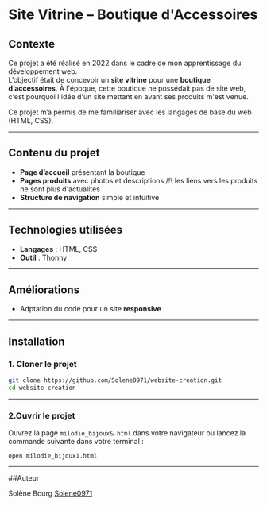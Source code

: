 # Site Vitrine – Boutique d'Accessoires

## Contexte  
Ce projet a été réalisé en 2022 dans le cadre de mon apprentissage du développement web.  
L’objectif était de concevoir un **site vitrine** pour une **boutique d’accessoires**. À l'époque, cette boutique ne possédait pas de site web, c'est pourquoi l'idée d'un site mettant en avant ses produits m'est venue.

Ce projet m’a permis de me familiariser avec les langages de base du web (HTML, CSS).

---

## Contenu du projet

- **Page d’accueil** présentant la boutique  
- **Pages produits** avec photos et descriptions /!\ les liens vers les produits ne sont plus d'actualités
- **Structure de navigation** simple et intuitive  

---

## Technologies utilisées

- **Langages** : HTML, CSS 
- **Outil** : Thonny 

---

## Améliorations 

- Adptation du code pour un site **responsive**

---

## Installation

### 1. Cloner le projet

```bash
git clone https://github.com/Solene0971/website-creation.git
cd website-creation
```

---

### 2.Ouvrir le projet

Ouvrez la page `milodie_bijoux&.html` dans votre navigateur ou lancez la commande suivante dans votre terminal :
```
open milodie_bijoux1.html
```

---

##Auteur

Solène Bourg [Solene0971](https://github.com/Solene0972)
